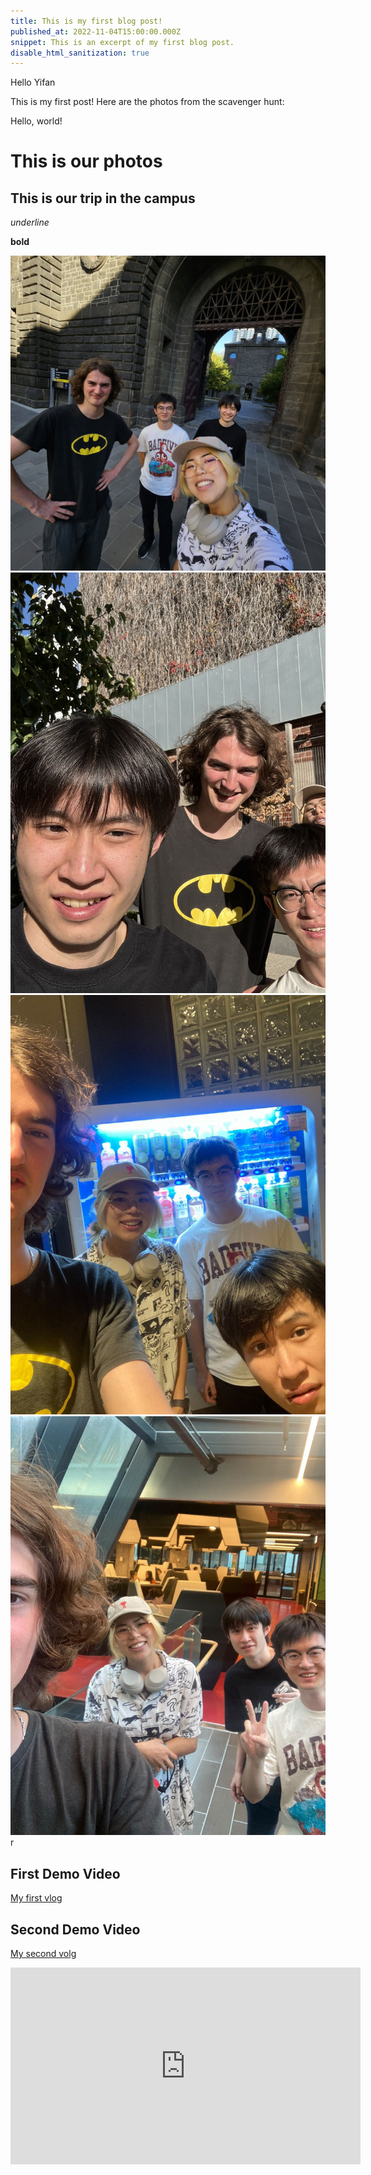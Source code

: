 ```yaml
---
title: This is my first blog post!
published_at: 2022-11-04T15:00:00.000Z
snippet: This is an excerpt of my first blog post.
disable_html_sanitization: true
---
```


Hello Yifan

This is my first post!  Here are the photos from the scavenger hunt:

Hello, world!

# This is our photos

## This is our trip in the campus

_underline_

**bold**

![a door for the condemned](../static/w01s1/WechatIMG9.jpg)
![a curtain of roots,deliverd by a winged visitor](../static/WechatIMG10.jpg)
![a wide machine,dispensing beverages from a far away land](../static/w01s1/WechatIMG11.jpg)
![a study space fit for a sith lord](../static/w01s1/WechatIMG12.jpg)
r
## First Demo Video
[My first vlog](https://youtu.be/xMiDmY5Umks)

## Second Demo Video
[My second volg](https://youtu.be/iHrjEJvdjRI?si=eGBB1VIZT7P-_10j)
<iframe width="560" height="315" src="https://www.youtube.com/embed/iHrjEJvdjRI?si=BkVaCU_rLu4YqB3S" title="YouTube video player" frameborder="0" allow="accelerometer; autoplay; clipboard-write; encrypted-media; gyroscope; picture-in-picture; web-share" allowfullscreen></iframe>
